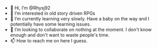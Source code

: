 - 👋 Hi, I’m @Rhysj92
- 👀 I’m interested in old story driven RPGs
- 🌱 I’m currently learning very slowly. Have a baby on the way and I potentially have some learning issues.
- 💞️ I’m looking to collaborate on nothing at the moment. I don't know enough and don't want to waste people's time.
- 📫 How to reach me on here I guess.

<!---
Rhysj92/Rhysj92 is a ✨ special ✨ repository because its `README.md` (this file) appears on your GitHub profile.
You can click the Preview link to take a look at your changes.
--->
